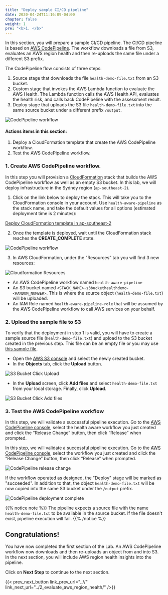 ```yaml
---
title: "Deploy sample CI/CD pipeline"
date: 2020-04-24T11:16:09-04:00
chapter: false
weight: 1
pre: "<b>1. </b>"
---
```


In this section, you will prepare a sample CI/CD pipeline. The CI/CD pipeline is based on [AWS CodePipeline](https://aws.amazon.com/codepipeline/). The workflow downloads a file from S3, evaluates an AWS region health and then re-uploads the same file under a different S3 prefix.  

The CodePipeline flow consists of three steps:

1. Source stage that downloads the file `health-demo-file.txt` from an S3 bucket.
2. Custom stage that invokes the AWS Lambda function to evaluate the AWS Health. The Lambda function calls the AWS Health API, evaluates the health risk, and calls back CodePipeline with the assessment result.
3. Deploy stage that uploads the S3 file `health-demo-file.txt` into the same source bucket under a different prefix `/output`.

![CodePipeline workflow ](/Operations/300_Health_Aware_CICD_Pipelines/Images/health-aware-cicd-pipelines-war-workflow.png)


#### Actions items in this section:

1. Deploy a CloudFormation template that create the AWS CodePipeline workflow.
2. Test the AWS CodePipeline workflow.


### 1. Create AWS CodePipeline workflow.

In this step you will provision a [CloudFormation](https://aws.amazon.com/cloudformation/) stack that builds the AWS CodePipeline workflow as well as an empty S3 bucket. In this lab, we will deploy infrastructure in the Sydney region (`ap-southeast-2`).

1. Click on the link below to deploy the stack. This will take you to the CloudFormation console in your account. Use `health-aware-pipeline` as the stack name, and take the default values for all options (estimated deployment time is 2 minutes):

[Deploy CloudFormation template in ap-southeast-2](https://console.aws.amazon.com/cloudformation/home?region=ap-southeast-2#/stacks/create/review?stackName=health-aware-pipeline&templateURL=https://aws-walab-health-aware-cicd-pipelines-2023.s3.ap-southeast-2.amazonaws.com/deployment.yml)

2. Once the template is deployed, wait until the CloudFormation stack reaches the **CREATE_COMPLETE** state.

![CodePipeline workflow ](/Operations/300_Health_Aware_CICD_Pipelines/Images/cloudformation-create-complete.png)

3. In AWS CloudFormation, under the "Resources" tab you will find 3 new resources:

![Cloudformation Resources ](/Operations/300_Health_Aware_CICD_Pipelines/Images/cloudformation-resources.png)

* An AWS CodePipeline workflow named `health-aware-pipeline`
* An S3 bucket named `<STACK_NAME>-s3buckethealthdemo-<RANDOM_NUMBER>`. This is where the source object (`health-demo-file.txt`) will be uploaded.
* An IAM Role named `health-aware-pipeline-role` that will be assumed by the AWS CodePipeline workflow to call AWS services on your behalf. 

### 2. Upload the sample file to S3

To verify that the deployment in step 1 is valid, you will have to create a sample source file (`health-demo-file.txt`) and upload to the S3 bucket created in the previous step. This file can be an empty file or you may use [this sample file](/Operations/300_Health_Aware_CICD_Pipelines/Code/health-demo-file.txt).

* Open the [AWS S3 console](https://s3.console.aws.amazon.com/s3/buckets) and select the newly created bucket.
* In the **Objects** tab, click the **Upload** button.

![S3 Bucket Click Upload ](/Operations/300_Health_Aware_CICD_Pipelines/Images/s3-upload.png)

* In the **Upload** screen, click **Add files** and select `health-demo-file.txt` from your local storage. Finally, click **Upload**.

![S3 Bucket Click Add files ](/Operations/300_Health_Aware_CICD_Pipelines/Images/s3-addfiles.png)

### 3. Test the AWS CodePipeline workflow

In this step, we will validate a successful pipeline execution. Go to the [AWS CodePipeline console](https://ap-southeast-2.console.aws.amazon.com/codesuite/codepipeline/pipelines?region=ap-southeast-2), select the health aware workflow you just created and click the “Release Change” button, then click “Release” when prompted.

In this step, we will validate a successful pipeline execution. Go to the [AWS CodePipeline console](https://ap-southeast-2.console.aws.amazon.com/codesuite/codepipeline/pipelines?region=ap-southeast-2), select the workflow you just created and click the “Release Change” button, then click “Release” when prompted.

![CodePipeline release change ](/Operations/300_Health_Aware_CICD_Pipelines/Images/codepipeline-release-change.png)

If the workflow operated as designed, the "Deploy" stage will be marked as "succeeded". In addition to that, the object `health-demo-file.txt` will be now copied into the same S3 bucket under the `/output` prefix. 

![CodePipeline deployment complete ](/Operations/300_Health_Aware_CICD_Pipelines/Images/codepipeline-deployment-complete.png)

{{% notice note %}}
The pipeline expects a source file with the name `health-demo-file.txt` to be available in the source bucket. If the file doesn't exist, pipeline execution will fail.
{{% /notice %}}

## Congratulations! 

You have now completed the first section of the Lab. An AWS CodePipeline workflow now downloads and then re-uploads an object from and into S3. In the next section, you will include AWS region health insights into the pipeline. 

Click on **Next Step** to continue to the next section.

{{< prev_next_button link_prev_url="..//" link_next_url="../2_evaluate_aws_region_health/" />}}


